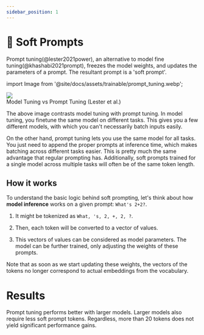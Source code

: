 ```yaml
---
sidebar_position: 1
---
```


# 🔴 Soft Prompts

Prompt tuning(@lester2021power), an alternative to model fine tuning(@khashabi2021prompt), freezes the model weights, and updates the parameters of a prompt. The resultant prompt is a 'soft prompt'.


import Image from '@site/docs/assets/trainable/prompt_tuning.webp';

<div style={{textAlign: 'center'}}>
  <img src={Image} style={{width: "500px"}} />
</div>

<div style={{textAlign: 'center'}}>
Model Tuning vs Prompt Tuning (Lester et al.)
</div>

The above image contrasts model tuning with prompt tuning. In model tuning, you finetune the same model on different tasks. This gives you a few different models, with which you can't necessarily batch inputs easily.

On the other hand, prompt tuning lets you use the same model for all tasks. You just need to append the proper prompts at inference time, which makes batching across different tasks easier. This is pretty much the same advantage that regular prompting has. Additionally, soft prompts trained for a single model across multiple tasks will often be of the same token length.

## How it works

To understand the basic logic behind soft prompting, let's think about how **model inference** works on a given prompt: `What's 2+2?`.

1) It might be tokenized as `What, 's, 2, +, 2, ?`.

2) Then, each token will be converted to a vector of values.

3) This vectors of values can be considered as model parameters. The model can be further trained, only adjusting the weights of these prompts.

Note that as soon as we start updating these weights, the vectors of the tokens no longer correspond to actual embeddings from the vocabulary.

# Results

Prompt tuning performs better with larger models. Larger models also require less soft prompt tokens. Regardless, more than 20 tokens does not yield significant performance gains.